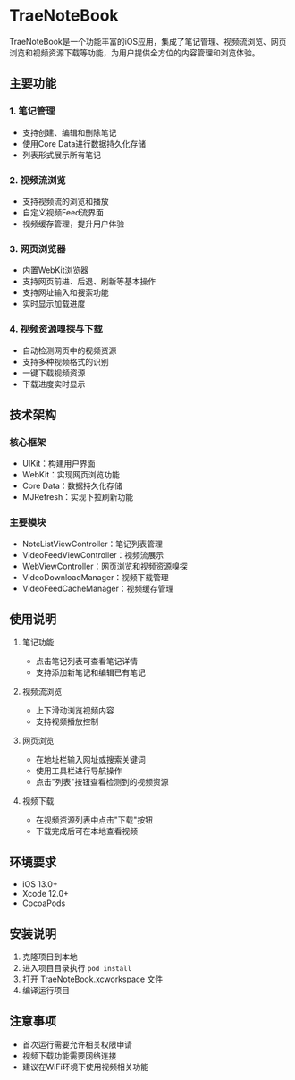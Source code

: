# TraeNoteBook

TraeNoteBook是一个功能丰富的iOS应用，集成了笔记管理、视频流浏览、网页浏览和视频资源下载等功能，为用户提供全方位的内容管理和浏览体验。

## 主要功能

### 1. 笔记管理
- 支持创建、编辑和删除笔记
- 使用Core Data进行数据持久化存储
- 列表形式展示所有笔记

### 2. 视频流浏览
- 支持视频流的浏览和播放
- 自定义视频Feed流界面
- 视频缓存管理，提升用户体验

### 3. 网页浏览器
- 内置WebKit浏览器
- 支持网页前进、后退、刷新等基本操作
- 支持网址输入和搜索功能
- 实时显示加载进度

### 4. 视频资源嗅探与下载
- 自动检测网页中的视频资源
- 支持多种视频格式的识别
- 一键下载视频资源
- 下载进度实时显示

## 技术架构

### 核心框架
- UIKit：构建用户界面
- WebKit：实现网页浏览功能
- Core Data：数据持久化存储
- MJRefresh：实现下拉刷新功能

### 主要模块
- NoteListViewController：笔记列表管理
- VideoFeedViewController：视频流展示
- WebViewController：网页浏览和视频资源嗅探
- VideoDownloadManager：视频下载管理
- VideoFeedCacheManager：视频缓存管理

## 使用说明

1. 笔记功能
   - 点击笔记列表可查看笔记详情
   - 支持添加新笔记和编辑已有笔记

2. 视频流浏览
   - 上下滑动浏览视频内容
   - 支持视频播放控制

3. 网页浏览
   - 在地址栏输入网址或搜索关键词
   - 使用工具栏进行导航操作
   - 点击"列表"按钮查看检测到的视频资源

4. 视频下载
   - 在视频资源列表中点击"下载"按钮
   - 下载完成后可在本地查看视频

## 环境要求
- iOS 13.0+
- Xcode 12.0+
- CocoaPods

## 安装说明
1. 克隆项目到本地
2. 进入项目目录执行 `pod install`
3. 打开 TraeNoteBook.xcworkspace 文件
4. 编译运行项目

## 注意事项
- 首次运行需要允许相关权限申请
- 视频下载功能需要网络连接
- 建议在WiFi环境下使用视频相关功能
